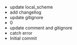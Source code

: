 - update local_scheme
- add changellog
- update gitignore
- 0
- update comment and gitignore
- catch error
- Initial commit